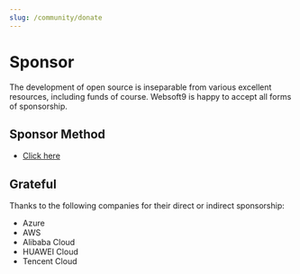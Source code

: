 ```yaml
---
slug: /community/donate
---
```


# Sponsor

The development of open source is inseparable from various excellent resources, including funds of course. Websoft9 is happy to accept all forms of sponsorship.

## Sponsor Method

- [Click here](https://www.websoft9.com/cn/donate)

## Grateful

Thanks to the following companies for their direct or indirect sponsorship:

- Azure
- AWS
- Alibaba Cloud
- HUAWEI Cloud
- Tencent Cloud
